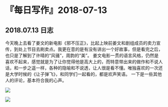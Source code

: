 # 『每日写作』2018-07-13

## 2018.07.13  日志

今天晚上去看了姜文的新电影《邪不压正》，比起上映前姜文和剧组成员的卖力宣传，到处上节目去刷卖点。我更在意的是有没有讲出一个好故事，但是看完之后，也只是了解到了许晴的“风骚”，周韵的“美”。 姜文电影一贯的语言风格，仍然是喜欢不起来，感觉就是为了让你觉得他是高大上的，而特意带出来的做作和不说人话，和一步之遥一样，各种的隐喻和不说透，让人很是看不懂。唯独喜欢的一次还是大学时候的《让子弹飞》，和同学们一起看的，都是欢声笑语。
一下是一些其他人的评论，基本符合我的心声。

![](http://om6jcmh5k.bkt.clouddn.com/15315331853772.jpg)

![](http://om6jcmh5k.bkt.clouddn.com/15315333370982.jpg)